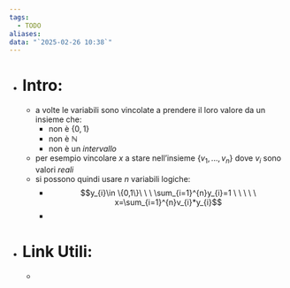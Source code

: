 ```yaml
---
tags:
  - TODO
aliases: 
data: "`2025-02-26 10:38`"
---
```

- # Intro:
	- a volte le variabili sono vincolate a prendere il loro valore da un insieme che:
		- non è $\{0,1\}$
		- non è $\mathbb{N}$
		- non è un _intervallo_
	- per esempio vincolare $x$ a stare nell’insieme $\{v_1,...,v_n\}$ dove $v_{i}$ sono valori _reali_
	- si possono quindi usare $n$ variabili logiche:
		- $$y_{i}\in \{0,1\}\ \ \ \sum_{i=1}^{n}y_{i}=1 \ \ \ \ \  x=\sum_{i=1}^{n}v_{i}*y_{i}$$
		- 
- # Link Utili:
	- 